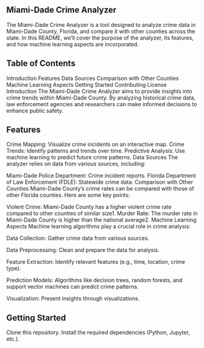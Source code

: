 ## Miami-Dade Crime Analyzer
The Miami-Dade Crime Analyzer is a tool designed to analyze crime data in Miami-Dade County, Florida, and compare it with other counties across the state. In this README, we’ll cover the purpose of the analyzer, its features, and how machine learning aspects are incorporated.

## Table of Contents
Introduction
Features
Data Sources
Comparison with Other Counties
Machine Learning Aspects
Getting Started
Contributing
License
Introduction
The Miami-Dade Crime Analyzer aims to provide insights into crime trends within Miami-Dade County. By analyzing historical crime data, law enforcement agencies and researchers can make informed decisions to enhance public safety.

## Features
Crime Mapping: Visualize crime incidents on an interactive map.
Crime Trends: Identify patterns and trends over time.
Predictive Analysis: Use machine learning to predict future crime patterns.
Data Sources
The analyzer relies on data from various sources, including:

Miami-Dade Police Department: Crime incident reports.
Florida Department of Law Enforcement (FDLE): Statewide crime data.
Comparison with Other Counties
Miami-Dade County’s crime rates can be compared with those of other Florida counties. Here are some key points:

Violent Crime: Miami-Dade County has a higher violent crime rate compared to other counties of similar size1.
Murder Rate: The murder rate in Miami-Dade County is higher than the national average2.
Machine Learning Aspects
Machine learning algorithms play a crucial role in crime analysis:

Data Collection: Gather crime data from various sources.

Data Preprocessing: Clean and prepare the data for analysis.

Feature Extraction: Identify relevant features (e.g., time, location, crime type).

Prediction Models: Algorithms like decision trees, random forests, and support vector machines can predict crime patterns.

Visualization: Present insights through visualizations.

## Getting Started
Clone this repository.
Install the required dependencies (Python, Jupyter, etc.).
